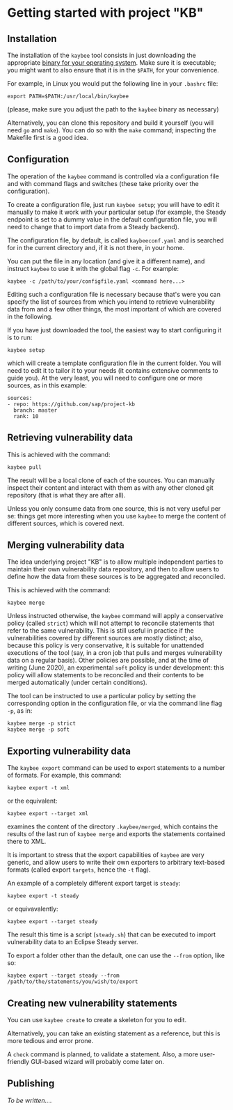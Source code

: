 # Getting started with project "KB"

## Installation

The installation of the `kaybee` tool consists in just downloading the appropriate
[binary for your operating system](https://github.com/SAP/project-kb/releases).
Make sure it is executable; you might want to also ensure that it is in the `$PATH`, for your convenience.

For example, in Linux you would put the following line in your `.bashrc` file:

    export PATH=$PATH:/usr/local/bin/kaybee

(please, make sure you adjust the path to the `kaybee` binary as necessary)

Alternatively, you can clone this repository and build it yourself (you will need `go` and `make`).
You can do so with the `make` command; inspecting the Makefile first is a good idea.

## Configuration

The operation of the `kaybee` command is controlled via a configuration file and with
command flags and switches (these take priority over the configuration).

To create a configuration file, just run `kaybee setup`; you will have to edit it manually
to make it work with your particular setup (for example, the Steady endpoint is set to a dummy value
in the default configuration file, you will need to change that to import data from a Steady backend).

The configuration file, by default, is called `kaybeeconf.yaml` and is searched for
in the current directory and, if it is not there, in your home.

You can put the file in any location (and give it a different name), and
instruct `kaybee` to use it with the global flag `-c`. For example:

    kaybee -c /path/to/your/configfile.yaml <command here...>

Editing such a configuration file is necessary because that's were you can specify the list
of sources from which you intend to retrieve vulnerability data from and
a few other things, the most important of which are covered in the following.

If you have just downloaded the tool, the easiest way to start configuring
it is to run:

    kaybee setup

which will create a template configuration file in the current folder. You
will need to edit it to tailor it to your needs (it contains extensive comments
to guide you). At the very least, you will need to configure one or more sources,
as in this example:

    sources:
    - repo: https://github.com/sap/project-kb
      branch: master
      rank: 10


## Retrieving vulnerability data

This is achieved with the command:

    kaybee pull

The result will be a local clone of each of the sources. You can
manually inspect their content and interact with them as with any
other cloned git repository (that is what they are after all).

Unless you only consume data from one source, this is not very useful
per se: things get more interesting when you use `kaybee` to merge
the content of different sources, which is covered next.

## Merging  vulnerability data

The idea underlying project "KB" is to allow multiple independent
parties to maintain their own vulnerability data repository, and then
to allow users to define how the data from these sources is to be aggregated
and reconciled.

This is achieved with the command:

    kaybee merge

Unless instructed otherwise, the `kaybee` command will apply a conservative
policy (called `strict`) which will not attempt to reconcile statements
that refer to the same vulnerability. This is still useful in practice if
the vulnerabilities covered by different sources are mostly distinct; also,
because this policy is very conservative, it is suitable for unattended
executions of the tool (say, in a cron job that pulls and merges vulnerability
data on a regular basis). Other policies are possible, and at the time of writing
(June 2020), an experimental `soft` policy is under development: this policy
will allow statements to be reconciled and their contents to be merged automatically
(under certain conditions).

The tool can be instructed to use a particular policy by setting the corresponding
option in the configuration file, or via the command line flag `-p`, as in:

    kaybee merge -p strict
    kaybee merge -p soft



## Exporting vulnerability data

The `kaybee export` command can be used to export statements to a number of formats.
For example, this command:

    kaybee export -t xml

or the equivalent:

    kaybee export --target xml

examines the content of the directory `.kaybee/merged`, which contains the results of
the last run of `kaybee merge` and exports the statements contained there to XML.

It is important to stress that the export capabilities of `kaybee` are very generic, and
allow users to write their own exporters to arbitrary text-based formats (called export `targets`, hence
the `-t` flag).

An example of a completely different export target is `steady`:

    kaybee export -t steady

or equivavalently:

    kaybee export --target steady

The result this time is a script (`steady.sh`) that can be executed to import
vulnerability data to an Eclipse Steady server.

To export a folder other than the default, one can use the `--from` option, like so:

    kaybee export --target steady --from /path/to/the/statements/you/wish/to/export


## Creating new vulnerability statements

You can use `kaybee create` to create a skeleton for you to edit.

Alternatively, you can take an existing statement as a reference, but this is more
tedious and error prone.

A `check` command is planned, to validate a statement. Also, a more user-friendly GUI-based wizard
will probably come later on.

## Publishing

*To be written....*